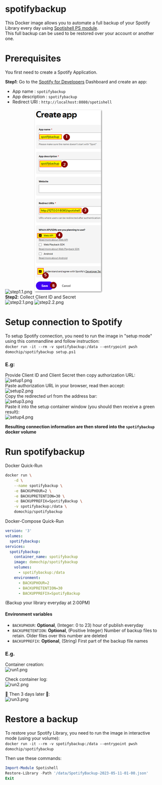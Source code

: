 # spotifybackup

This Docker  image allows you to automate a full backup of your Spotify Library every day using [Spotishell PS module](https://github.com/wardbox/spotishell).  
This full backup can be used to be restored over your account or another one.  

# Prerequisites

You first need to create a Spotify Application.

**Step1**: Go to the [Spotify for Developers](https://developer.spotify.com/dashboard) Dashboard and create an app:  
 - App name : `spotifybackup`
 - App description : `spotifybackup`
 - Redirect URI : `http://localhost:8080/spotishell`

![step1.1.png](https://github.com/Domochip/spotifybackup/raw/master/img/step1.1.png) ![step1.2.png](https://github.com/Domochip/spotifybackup/raw/master/img/step1.2.png)  
**Step2**: Collect Client ID and Secret  
![step2.1.png](https://github.com/Domochip/spotifybackup/raw/master/img/step2.1.png) ![step2.2.png](https://github.com/Domochip/spotifybackup/raw/master/img/step2.2.png)  

# Setup connection to Spotify

To setup Spotify connection, you need to run the image in "setup mode" using this commandline and follow instruction:  
`docker run -it --rm -v spotifybackup:/data --entrypoint pwsh domochip/spotifybackup setup.ps1`

### E.g:  
Provide Client ID and Client Secret then copy authorization URL:  
![setup1.png](https://github.com/Domochip/spotifybackup/raw/master/img/setup1.png)  
Paste authorization URL in your browser, read then accept:  
![setup2.png](https://github.com/Domochip/spotifybackup/raw/master/img/setup2.png)  
Copy the redirected url from the address bar:  
![setup3.png](https://github.com/Domochip/spotifybackup/raw/master/img/setup3.png)  
Paste it into the setup container window (you should then receive a green result):  
![setup4.png](https://github.com/Domochip/spotifybackup/raw/master/img/setup4.png) 

**Resulting connection information are then stored into the `spotifybackup` docker volume**

# Run spotifybackup

Docker Quick-Run  
```bash
docker run \
    -d \
    --name spotifybackup \
    -e BACKUPHOUR=2 \
    -e BACKUPRETENTION=30 \
    -e BACKUPPREFIX=SpotifyBackup \
    -v spotifybackup:/data \
    domochip/spotifybackup
```

Docker-Compose Quick-Run  
```yaml
version: '3'
volumes:
  spotifybackup:
services:
  spotifybackup:
    container_name: spotifybackup
    image: domochip/spotifybackup
    volumes:
      - spotifybackup:/data
    environment:
      - BACKUPHOUR=2
      - BACKUPRETENTION=30
      - BACKUPPREFIX=SpotifyBackup
```
(Backup your library everyday at 2:00PM)

#### Environment variables
* `BACKUPHOUR`: **Optional**, (Integer: 0 to 23) hour of publish everyday
* `BACKUPRETENTION`: **Optional**, (Positive Integer) Number of backup files to retain. Older files over this number are deleted
* `BACKUPPREFIX`: **Optional**, (String) First part of the backup file names


### E.g.

Container creation:  
![run1.png](https://github.com/Domochip/spotifybackup/raw/master/img/run1.png)  

Check container log:  
![run2.png](https://github.com/Domochip/spotifybackup/raw/master/img/run2.png)  

🎉 Then 3 days later 🎉:  
![run3.png](https://github.com/Domochip/spotifybackup/raw/master/img/run3.png)  

# Restore a backup

To restore your Spotify Library, you need to run the image in interactive mode (using your volume):  
`docker run -it --rm -v spotifybackup:/data --entrypoint pwsh domochip/spotifybackup`


Then use these commands:  
```powershell
Import-Module Spotishell
Restore-Library -Path '/data/SpotifyBackup-2023-05-11-01-00.json'
Exit
```